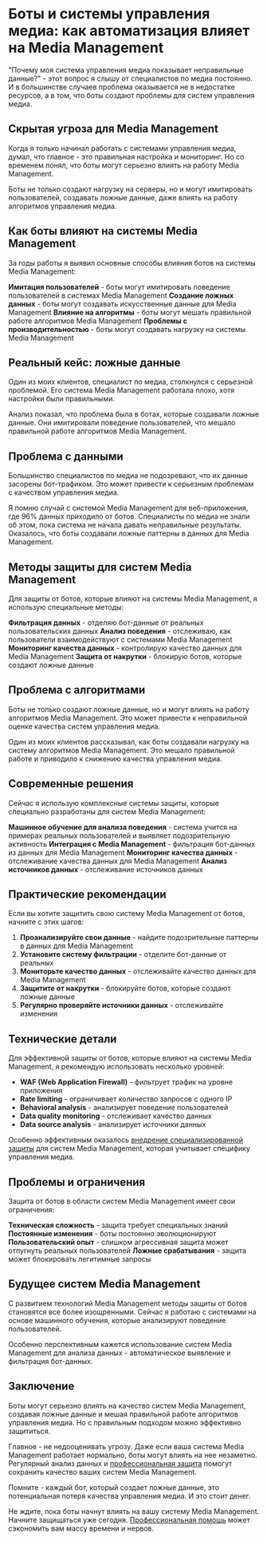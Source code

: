 ﻿# Боты и системы управления медиа: как автоматизация влияет на Media Management

"Почему моя система управления медиа показывает неправильные данные?" - этот вопрос я слышу от специалистов по медиа постоянно. И в большинстве случаев проблема оказывается не в недостатке ресурсов, а в том, что боты создают проблемы для систем управления медиа.

## Скрытая угроза для Media Management

Когда я только начинал работать с системами управления медиа, думал, что главное - это правильная настройка и мониторинг. Но со временем понял, что боты могут серьезно влиять на работу Media Management.

Боты не только создают нагрузку на серверы, но и могут имитировать пользователей, создавать ложные данные, даже влиять на работу алгоритмов управления медиа.

## Как боты влияют на системы Media Management

За годы работы я выявил основные способы влияния ботов на системы Media Management:

**Имитация пользователей** - боты могут имитировать поведение пользователей в системах Media Management
**Создание ложных данных** - боты могут создавать искусственные данные для Media Management
**Влияние на алгоритмы** - боты могут мешать правильной работе алгоритмов Media Management
**Проблемы с производительностью** - боты могут создавать нагрузку на системы Media Management

## Реальный кейс: ложные данные

Один из моих клиентов, специалист по медиа, столкнулся с серьезной проблемой. Его система Media Management работала плохо, хотя настройки были правильными.

Анализ показал, что проблема была в ботах, которые создавали ложные данные. Они имитировали поведение пользователей, что мешало правильной работе алгоритмов Media Management.

## Проблема с данными

Большинство специалистов по медиа не подозревают, что их данные засорены бот-трафиком. Это может привести к серьезным проблемам с качеством управления медиа.

Я помню случай с системой Media Management для веб-приложения, где 96% данных приходило от ботов. Специалисты по медиа не знали об этом, пока система не начала давать неправильные результаты. Оказалось, что боты создавали ложные паттерны в данных для Media Management.

## Методы защиты для систем Media Management

Для защиты от ботов, которые влияют на системы Media Management, я использую специальные методы:

**Фильтрация данных** - отделяю бот-данные от реальных пользовательских данных
**Анализ поведения** - отслеживаю, как пользователи взаимодействуют с системами Media Management
**Мониторинг качества данных** - контролирую качество данных для Media Management
**Защита от накрутки** - блокирую ботов, которые создают ложные данные

## Проблема с алгоритмами

Боты не только создают ложные данные, но и могут влиять на работу алгоритмов Media Management. Это может привести к неправильной оценке качества систем управления медиа.

Один из моих клиентов рассказывал, как боты создавали нагрузку на систему алгоритмов Media Management. Это мешало правильной работе и приводило к снижению качества управления медиа.

## Современные решения

Сейчас я использую комплексные системы защиты, которые специально разработаны для систем Media Management:

**Машинное обучение для анализа поведения** - система учится на примерах реальных пользователей и выявляет подозрительную активность
**Интеграция с Media Management** - фильтрация бот-данных из данных для Media Management
**Мониторинг качества данных** - отслеживание качества данных для Media Management
**Анализ источников данных** - отслеживание источников данных

## Практические рекомендации

Если вы хотите защитить свою систему Media Management от ботов, начните с этих шагов:

1. **Проанализируйте свои данные** - найдите подозрительные паттерны в данных для Media Management
2. **Установите систему фильтрации** - отделите бот-данные от реальных
3. **Мониторьте качество данных** - отслеживайте качество данных для Media Management
4. **Защитите от накрутки** - блокируйте ботов, которые создают ложные данные
5. **Регулярно проверяйте источники данных** - отслеживайте изменения

## Технические детали

Для эффективной защиты от ботов, которые влияют на системы Media Management, я рекомендую использовать несколько уровней:

- **WAF (Web Application Firewall)** - фильтрует трафик на уровне приложения
- **Rate limiting** - ограничивает количество запросов с одного IP
- **Behavioral analysis** - анализирует поведение пользователей
- **Data quality monitoring** - отслеживает качество данных
- **Data source analysis** - анализирует источники данных

Особенно эффективным оказалось [внедрение специализированной защиты](https://progaem.com/ustanovka-antibota-usluga-po-zashhite-ot-botov-vashih-sajtov-na-razlichnyh-cms-sistemah.html) для систем Media Management, которая учитывает специфику управления медиа.

## Проблемы и ограничения

Защита от ботов в области систем Media Management имеет свои ограничения:

**Техническая сложность** - защита требует специальных знаний
**Постоянные изменения** - боты постоянно эволюционируют
**Пользовательский опыт** - слишком агрессивная защита может отпугнуть реальных пользователей
**Ложные срабатывания** - защита может блокировать легитимные запросы

## Будущее систем Media Management

С развитием технологий Media Management методы защиты от ботов становятся все более изощренными. Сейчас я работаю с системами на основе машинного обучения, которые анализируют поведение пользователей.

Особенно перспективным кажется использование систем Media Management для анализа данных - автоматическое выявление и фильтрация бот-данных.

## Заключение

Боты могут серьезно влиять на качество систем Media Management, создавая ложные данные и мешая правильной работе алгоритмов управления медиа. Но с правильным подходом можно эффективно защититься.

Главное - не недооценивать угрозу. Даже если ваша система Media Management работает нормально, боты могут влиять на нее незаметно. Регулярный анализ данных и [профессиональная защита](https://progaem.com/ustanovka-antibota-usluga-po-zashhite-ot-botov-vashih-sajtov-na-razlichnyh-cms-sistemah.html) помогут сохранить качество ваших систем Media Management.

Помните - каждый бот, который создает ложные данные, это потенциальная потеря качества управления медиа. И это стоит денег.

Не ждите, пока боты начнут влиять на вашу систему Media Management. Начните защищаться уже сегодня. [Профессиональная помощь](https://progaem.com/ustanovka-antibota-usluga-po-zashhite-ot-botov-vashih-sajtov-na-razlichnyh-cms-sistemah.html) может сэкономить вам массу времени и нервов.

